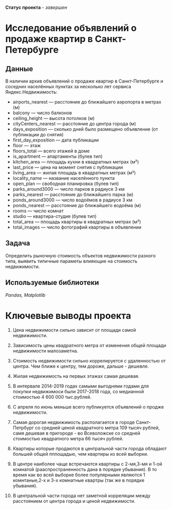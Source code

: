 **Статус проекта** - *завершен*

# Исследование объявлений о продаже квартир в Санкт-Петербурге

## Данные

В наличии архив объявлений о продаже квартир в Санкт-Петербурге и соседних населённых пунктах за несколько лет сервиса Яндекс.Недвижимость:

- airports_nearest — расстояние до ближайшего аэропорта в метрах (м)
- balcony — число балконов
- ceiling_height — высота потолков (м)
- cityCenters_nearest — расстояние до центра города (м)
- days_exposition — сколько дней было размещено объявление (от публикации до снятия)
- first_day_exposition — дата публикации
- floor — этаж
- floors_total — всего этажей в доме
- is_apartment — апартаменты (булев тип)
- kitchen_area — площадь кухни в квадратных метрах (м²)
- last_price — цена на момент снятия с публикации
- living_area — жилая площадь в квадратных метрах (м²)
- locality_name — название населённого пункта
- open_plan — свободная планировка (булев тип)
- parks_around3000 — число парков в радиусе 3 км
- parks_nearest — расстояние до ближайшего парка (м)
- ponds_around3000 — число водоёмов в радиусе 3 км
- ponds_nearest — расстояние до ближайшего водоёма (м)
- rooms — число комнат
- studio — квартира-студия (булев тип)
- total_area — площадь квартиры в квадратных метрах (м²)
- total_images — число фотографий квартиры в объявлении

## Задача

Определить рыночную стоимость объектов недвижимости разного типа, выявить типичные параметы влияющие на стоимость недвижимости.

## Используемые библиотеки

*Pandas, Matplotlib*

# Ключевые выводы проекта

1) Цена недвижимости сильно зависит от площади самой недвижимости.

2) Зависимость цены квадратного метра от изменения общей площади недвижимости малозаметна.

3) Стоимость недвижимости сильно коррелируется с удаленностью от центра. Чем ближе к центру, тем дороже, дальше - дешевле.

4) Жилая недвижимость на первых этажах самая дешевая.

5) В интервале 2014-2019 годах самыми выгоднями годами для покупки недвижимоси были 2017-2018 года, со медианной стоимостью 4 600 000 тыс.рублей.

6) С апреля по июнь меньше всего публикуется объявлений о продже недвижимости. 

7) Самая дорогая недвижимость располагается в городе Санкт-Петрбург cо средней ценой квадратного метра 109 тысяч рублей, самя дешевая в пригороде - во Всеволожске со средней стоимостью квадратного метра 66 тысяч рублей.

8) Квартиры которые продаются в центральной части города обладают большей общей пплощадью, чем квартиры из всей выборки.

9) В центре наиболее чаще встречаются квартиры с 2-мя,3-мя и 1-ой комнатой (рааспространенность дана в порядке убывания). В то время как во всей выборке более популярными являются 1 комнтаные,2-х и 3-х комнатные квартры (так же в порядке убывания).

10) В центральной части города нет заметной корреляции между расстоянием от центра города и ценой недвижимости.
